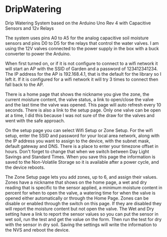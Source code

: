 # DripWatering
Drip Watering System based on the Arduino Uno Rev 4 with Capacitive Sensors and 12v Relays

The system uses pins A0 to A5 for the analog capacitive soil moisture sensors and pins D0 to D5 for the relays that control the water valves. I am using the 12V valves connected to the power supply in the box with a buck converter to power the Arduino.

When first turned on, or if it is not configure to connect to a wifi network it will start an AP with the SSID of Garden and a password of 123412341234. The IP address for the AP is 192.168.4.1, that is the default for the library so I left it. If it is configured for a wifi network it will try 3 times to connect then fall back to the AP.

There is a home page that shows the nickname you give the zone, the current moisture content, the valve status, a link to open/close the valve and the last time the valve was opened. This page will auto refresh every 10 seconds. There is also a link to the setup page. Only one valve can be open at a time, I did this because I was not sure of the draw for the valves and went with the safe approach.

On the setup page you can select Wifi Setup or Zone Setup. For the wifi setup, enter the SSID and password for your local area network, along with the IP address you want to assign to the device, with the subnet mask, default gateway and DNS. There is a place to enter your timezone offset in hours. Don't forget to change that when we switch between Day Light Savings and Standard Times. When you save this page the information is saved to the Non-Volatile Storage so it is available after a power cycle, and the device reboots.

The Zone Setup page lets you add zones, up to 6, and assign their values. Zones have a nickname that shows on the home page, a wet and dry reading that is specific to the sensor applied, a minimum moisture content in percent for when to open the valve, a watering time for when the valve is opened either automatically or through the Home Page. Zones can be disable or enabled through the switch on this page. If they are disabled they will report the moisture content but not open the valve.
The Wet and Dry setting have a link to report the sensor values so you can put the sensor in wet soil, run the test and get the value on the form. Then run the test for dry with the sensor in dry soil. Saving the settings will write the information to the NVS and reboot the device.




